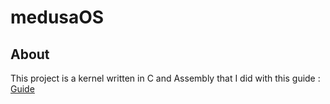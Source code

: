 # medusaOS

## About
This project is a kernel written in C and Assembly that I did with this guide : [Guide](https://wiki.osdev.org/Meaty_Skeleton)
